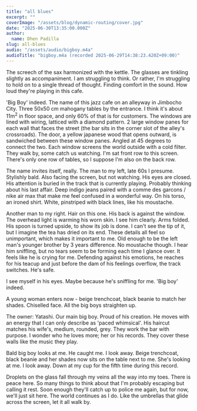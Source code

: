 ```yaml
---
title: "all blues"
excerpt: ""
coverImage: "/assets/blog/dynamic-routing/cover.jpg"
date: "2025-06-30T13:35:00.000Z"
author:
  name: Dhen Padilla
slug: all-blues
audio: "/assets/audio/bigboy.m4a"
audioTitle: "bigboy.m4a (recorded 2025-06-29T14:38:23.420Z+09:00)"
---
```


The screech of the sax harmonized with the kettle. The glasses are tinkling slightly as accompaniment. I am struggling to think. Or rather, I'm struggling to hold on to a single thread of thought. Finding comfort in the sound. How loud they're playing in this cafe. 

'Big Boy' indeed. The name of this jazz cafe on an alleyway in Jimbocho City. Three 50x50 cm mahogany tables by the entrance. I think it's about 11m<sup>2</sup> in floor space, and only 60% of that is for customers.
The windows are lined with wiring, latticed with a diamond pattern. 2 large window panes for each wall that faces the street (the bar sits in the corner slot of the alley's crossroads). The door, a yellow japanese wood that opens outward, is sandwiched between these window panes. Angled at 45 degrees to connect the two. Each window screens the world outside with a cold filter. They walk by, some catch us watching. I'm sat front row to this screen. There's only one row of tables, so I suppose I'm also on the back row.

The name invites itself, really. The man to my left, late 60s I presume. Stylishly bald. Also facing the screen, but not watching. His eyes are closed. His attention is buried in the track that is currently playing. Probably thinking about his last affair. Deep indigo jeans paired with a comme des garcons / nike air max that make me feel confused in a wonderful way. On his torso, an ironed shirt. White, pinstriped with black lines, like his moustache.

Another man to my right. Hair on this one. His back is against the window. The overhead light is warming his worn skin. I see him clearly. Arms folded. His spoon is turned upside, to show its job is done. I can't see the tip of it, but I imagine the tea has dried on its end. These details all feel so unimportant, which makes it important to me.
Old enough to be the left man's younger brother by 3 years difference. No moustache though. 
I hear him sniffling, but no tears seem to be forming each time I glance over. It feels like he is crying for me.
Defending against his emotions, he reaches for his teacup and just before the dam of his feelings overflow, the track switches. He's safe.

I see myself in his eyes. Maybe because he's sniffling for me. 'Big boy' indeed.

A young woman enters now - beige trenchcoat, black beanie to match her shades. Chiselled face. All the big boys straighten up.

The owner: Yatashi. Our main big boy. Proud of his creation. He moves with an energy that I can only describe as 'paced whimsical'. His haircut matches his wife's, medium, rounded, grey. They work the bar with purpose. I wonder who he loves more; her or his records. They cover these walls like the music they play.

Bald big boy looks at me. He caught me. I look away.
Beige trenchcoat, black beanie and her shades now sits on the table next to me. She's looking at me. I look away.
Down at my cup for the fifth time during this record.

Droplets on the glass fall through my veins all the way into my toes. There is peace here. 
So many things to think about that I'm probably escaping but calling it rest. Soon enough they'll catch up to police me again, but for now, we'll just sit here. The world continues as I do. Like the umbrellas that glide across the screen, let it all walk by.

